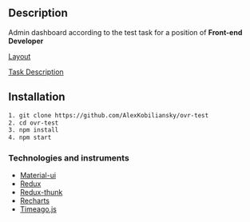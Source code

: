 ## Description

Admin dashboard according to the test task for a position of **Front-end Developer**

[Layout](https://www.figma.com/file/ZIowE7nAYQjTaZPlk2zSFb/Test?node-id=0%3A1)

[Task Description](https://www.figma.com/file/ZIowE7nAYQjTaZPlk2zSFb/Test?node-id=0%3A1)

## Installation

```bash
1. git clone https://github.com/AlexKobiliansky/ovr-test
2. cd ovr-test
3. npm install
4. npm start
``` 

### Technologies and instruments
* [Material-ui](https://material-ui.com/)
* [Redux](https://redux.js.org/)
* [Redux-thunk](https://github.com/reduxjs/redux-thunk)
* [Recharts](https://recharts.org/en-US/)
* [Timeago.js](https://www.npmjs.com/package/timeago.js/v/4.0.0-beta.3)
